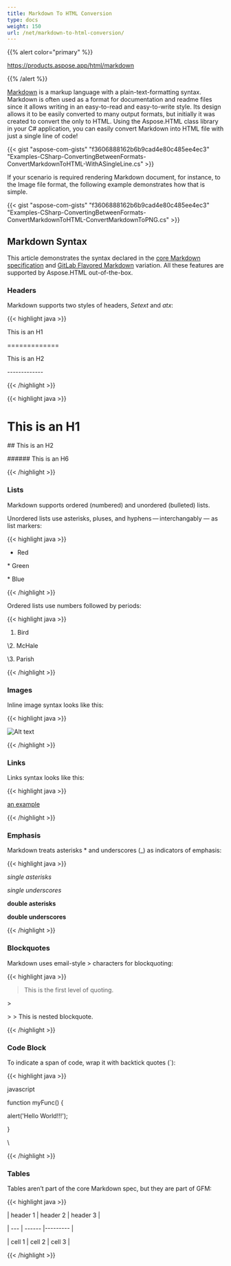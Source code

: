 ```yaml
---
title: Markdown To HTML Conversion
type: docs
weight: 150
url: /net/markdown-to-html-conversion/
---
```


{{% alert color="primary" %}} 

<https://products.aspose.app/html/markdown> 

{{% /alert %}} 

[Markdown](http://en.wikipedia.org/wiki/Markdown) is a markup language with a plain-text-formatting syntax. Markdown is often used as a format for documentation and readme files since it allows writing in an easy-to-read and easy-to-write style. Its design allows it to be easily converted to many output formats, but initially it was created to convert the only to HTML. Using the Aspose.HTML class library in your C# application, you can easily convert Markdown into HTML file with just a single line of code!

{{< gist "aspose-com-gists" "f3606888162b6b9cad4e80c485ee4ec3" "Examples-CSharp-ConvertingBetweenFormats-ConvertMarkdownToHTML-WithASingleLine.cs" >}}

If your scenario is required rendering Markdown document, for instance, to the Image file format, the following example demonstrates how that is simple.

{{< gist "aspose-com-gists" "f3606888162b6b9cad4e80c485ee4ec3" "Examples-CSharp-ConvertingBetweenFormats-ConvertMarkdownToHTML-ConvertMarkdownToPNG.cs" >}}
## **Markdown Syntax**
This article demonstrates the syntax declared in the [core Markdown specification](https://daringfireball.net/projects/markdown/) and [GitLab Flavored Markdown](https://docs.gitlab.com/ee/user/markdown.html) variation. All these features are supported by Aspose.HTML out-of-the-box.
### **Headers**
Markdown supports two styles of headers, *Setext* and *atx*:



{{< highlight java >}}

 This is an H1

\=============

This is an H2

\-------------

{{< /highlight >}}

{{< highlight java >}}

 # This is an H1

\## This is an H2

\###### This is an H6

{{< /highlight >}}
### **Lists**
Markdown supports ordered (numbered) and unordered (bulleted) lists.

Unordered lists use asterisks, pluses, and hyphens — interchangably — as list markers:

{{< highlight java >}}

 *   Red

\*   Green

\*   Blue

{{< /highlight >}}

Ordered lists use numbers followed by periods:

{{< highlight java >}}

 1.  Bird

\2.  McHale

\3.  Parish

{{< /highlight >}}
### **Images**
Inline image syntax looks like this:

{{< highlight java >}}

 ![Alt text](/path/to/img.jpg)

{{< /highlight >}}
### **Links**
Links syntax looks like this:

{{< highlight java >}}

 [an example](http://example.com/ "Title")

{{< /highlight >}}
### **Emphasis**
Markdown treats asterisks * and underscores (_) as indicators of emphasis:

{{< highlight java >}}

 *single asterisks*

_single underscores_

**double asterisks**

__double underscores__

{{< /highlight >}}
### **Blockquotes**
Markdown uses email-style > characters for blockquoting:

{{< highlight java >}}

 > This is the first level of quoting.

\>

\> > This is nested blockquote.

{{< /highlight >}}
### **Code Block**
To indicate a span of code, wrap it with backtick quotes (`):

{{< highlight java >}}

 javascript

function myFunc() {

   alert('Hello World!!!');

}

\

{{< /highlight >}}
### **Tables**
Tables aren’t part of the core Markdown spec, but they are part of GFM:

{{< highlight java >}}

 | header 1 | header 2 | header 3 |

\| --- | ------ |--------- |

| cell 1 | cell 2 | cell 3 |

{{< /highlight >}}
